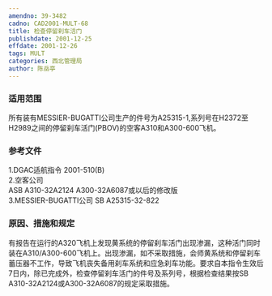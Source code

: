 ```yaml
---
amendno: 39-3482  
cadno: CAD2001-MULT-68  
title: 检查停留刹车活门  
publishdate: 2001-12-25  
effdate: 2001-12-26  
tags: MULT  
categories: 西北管理局  
author: 陈岳亭  
---
```

  
### 适用范围  
所有装有MESSIER-BUGATTI公司生产的件号为A25315-1,系列号在H2372至H2989之间的停留刹车活门(PBOV)的空客A310和A300-600飞机。  
  
<!--more-->  
### 参考文件  
1.DGAC适航指令 2001-510(B)  
   2.空客公司  
ASB A310-32A2124 A300-32A6087或以后的修改版  
   3.MESSIER-BUGATTI公司 SB A25315-32-822  
  
### 原因、措施和规定  
有报告在运行的A320飞机上发现黄系统的停留刹车活门出现渗漏，这种活门同时装在A310/A300-600飞机上。出现渗漏，如不采取措施，会师黄系统和停留刹车蓄压器不工作，导致飞机丧失备用刹车系统和应急刹车功能。要求自本指令生效后7日内，除已完成外，检查停留刹车活门的件号及系列号，根据检查结果按SB A310-32A2124或A300-32A6087的规定采取措施。  
